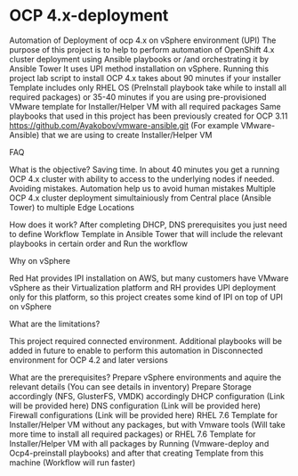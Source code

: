 # OCP 4.x-deployment
Automation of Deployment of ocp 4.x on vSphere environment (UPI)
The purpose of this project is to help to perform automation of OpenShift 4.x cluster deployment using Ansible playbooks or /and orchestrating it by Ansible Tower
It uses UPI method installation on vSphere.
Running this project lab script to install OCP 4.x takes about 90 minutes if your installer Template includes only RHEL OS (PreInstall playbook take while to install all required packages) or 35-40 minutes if you are using pre-provisioned VMware template for Installer/Helper VM with all required packages
Same playbooks that used in this project has been previously created for OCP 3.11 https://github.com/Ayakobov/vmware-ansible.git (For example VMware-Ansible) that we are using to create Installer/Helper VM

FAQ

What is the objective?
Saving time. In about 40 minutes you get a running OCP 4.x cluster with ability to access to the underlying nodes if needed.
Avoiding mistakes. Automation help us to avoid human mistakes
Multiple OCP 4.x cluster deployment simultainiously from Central place (Ansible Tower) to multiple Edge Locations

How does it work?
After completing DHCP, DNS prerequisites you just need to define Workflow Template in Ansible Tower that will include the relevant playbooks in certain order and Run the workflow

Why on vSphere

Red Hat provides IPI installation on AWS, but many customers have VMware vSphere as their Virtualization platform and RH provides UPI deployment only for this platform, so this project creates some kind of IPI on top of UPI on vSphere


What are the limitations?

This project required connected environment. Additional playbooks will be added in future to enable to perform this automation in Disconnected environment for OCP 4.2 and later versions

What are the prerequisites?
Prepare vSphere environments and aquire the relevant details (You can see details in inventory)
Prepare Storage accordingly (NFS, GlusterFS, VMDK) accordingly
DHCP configuration (Link will be provided here)
DNS configuration (Link will be provided here)
Firewall configurations (Link will be provided here)
RHEL 7.6 Template for Installer/Helper VM without any packages, but with Vmware tools (Will take more time to install all required packages) or
RHEL 7.6 Template for Installer/Helper VM with all packages by Running (Vmware-deploy and Ocp4-preinstall playbooks) and after that creating Template from this machine (Workflow will run faster)


